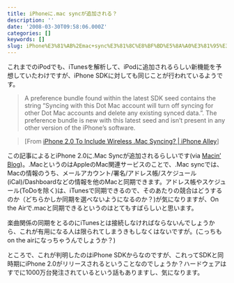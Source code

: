```yaml
---
title: iPhoneに.mac syncが追加される？
description: ''
date: '2008-03-30T09:58:06.000Z'
categories: []
keywords: []
slug: iPhone%E3%81%AB%2Emac+sync%E3%81%8C%E8%BF%BD%E5%8A%A0%E3%81%95%E3%82%8C%E3%82%8B%EF%BC%9F
---
```

これまでのiPodでも、iTunesを解析して、iPodに追加されるらしい新機能を予想していたわけですが、iPhone SDKに対しても同じことが行われているようです。

> A preference bundle found within the latest SDK seed contains the string “Syncing with this Dot Mac account will turn off syncing for other Dot Mac accounts and delete any existing synced data.”. The preference bundle is new with this latest seed and isn’t present in any other version of the iPhone’s software.

> \[From [iPhone 2.0 To Include Wireless .Mac Syncing? | iPhone Alley](http://www.iphonealley.com/news/iphone-2-0-to-include-wireless-mac-syncing)\]

この記事によるとiPhone 2.0に.Mac Syncが追加されるらしいです(via [Macin’ Blog](http://doubleko.blog18.fc2.com/blog-entry-3871.html))。.MacというのはAppleのMac関連サービスのことで、.Mac syncでは、Macの情報のうち、メールアカウント/署名/アドレス帳/スケジュール(iCal)/Dashboardなどの情報を他のMacと同期できます。アドレス帳やスケジュール(ToDoを除く)は、iTunesで同期できるので、そのあたりの競合はどうするのか（どちらかしか同期を選べないようになるのか？)が気になりますが、On the Airで.macと同期できるというのはとてもすばらしいと思います。

楽曲関係の同期をとるのにiTunesとは接続しなければならないんでしょうから、これが有用になる人は限られてしまうきもしなくはないですが。(こっちもon the airになっちゃうんでしょうか？)

ところで、これが判明したのはiPhone SDKからなのですが、これってSDKと同時期にiPhone 2.0がリリースされるということなのでしょうか？ハードウェアはすでに1000万台発注されているという話もありますし、気になります。